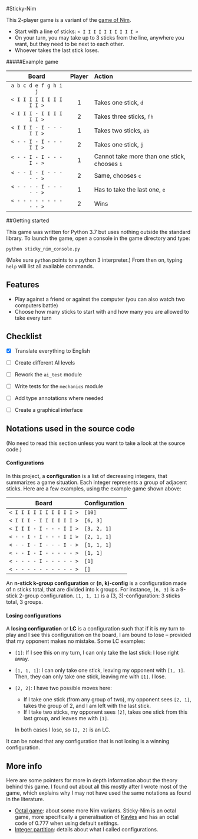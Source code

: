 #Sticky-Nim

This 2-player game is a variant of the [game of Nim](https://en.wikipedia.org/wiki/Nim).
- Start with a line of sticks: `< I I I I I I I I I I >`
- On your turn, you may take up to 3 sticks from the line, anywhere you want, but they need to be next to each other.
- Whoever takes the last stick loses.

#####Example game

|  Board                    | Player | Action                                       |   
| :-----------------------: | :----: | :------------------------------------------- | 
|   `a b c d e f g h i j`   |        |                                              |
| `< I I I I I I I I I I >` |   1    | Takes one stick, `d`                         |   
| `< I I I - I I I I I I >` |   2    | Takes three sticks, `fh`                     |   
| `< I I I - I - - - I I >` |   1    | Takes two sticks, `ab`                       |   
| `< - - I - I - - - I I >` |   2    | Takes one stick, `j`                         |   
| `< - - I - I - - - I - >` |   1    | Cannot take more than one stick, chooses `i` |   
| `< - - I - I - - - - - >` |   2    | Same, chooses `c`                            |   
| `< - - - - I - - - - - >` |   1    | Has to take the last one, `e`                |   
| `< - - - - - - - - - - >` |   2    | Wins                                         |


##Getting started

This game was written for Python 3.7 but uses nothing outside the standard library. To launch the game, open a console in the game directory and type:
```
python sticky_nim_console.py
```
(Make sure `python` points to a python 3 interpreter.) From then on, typing `help` will list all available commands.


## Features

- Play against a friend or against the computer (you can also watch two computers battle)
- Choose how many sticks to start with and how many you are allowed to take every turn


## Checklist

- [x] Translate everything to English
- [ ] Create different AI levels
- [ ] Rework the `ai_test` module
- [ ] Write tests for the `mechanics` module
- [ ] Add type annotations where needed
- [ ] Create a graphical interface


## Notations used in the source code

(No need to read this section unless you want to take a look at the source code.)

#### Configurations

In this project, a **configuration** is a list of decreasing integers, that summarizes a game situation. Each integer represents a group of adjacent sticks. Here are a few examples, using the example game shown above:

|  Board                    | Configuration |
| :-----------------------: | ------------- |
| `< I I I I I I I I I I >` | `[10]`        |
| `< I I I - I I I I I I >` | `[6, 3]`      |
| `< I I I - I - - - I I >` | `[3, 2, 1]`   |
| `< - - I - I - - - I I >` | `[2, 1, 1]`   |
| `< - - I - I - - - I - >` | `[1, 1, 1]`   |
| `< - - I - I - - - - - >` | `[1, 1]`      |
| `< - - - - I - - - - - >` | `[1]`         |
| `< - - - - - - - - - - >` | `[]`          |


An **n-stick k-group configuration** or **(n, k)-config** is a configuration made of n sticks total, that are divided into k groups. For instance, `[6, 3]` is a 9-stick 2-group
configuration. `[1, 1, 1]` is a (3, 3)-configuration: 3 sticks total, 3 groups.

#### Losing configurations

A **losing configuration** or **LC** is a configuration such that if it is my turn to play and I see this configuration on the board, I am bound to lose – provided that my opponent makes no mistake.
Some LC examples:
- `[1]`: If I see this on my turn, I can only take the last stick: I lose right away.
- `[1, 1, 1]`: I can only take one stick, leaving my opponent with `[1, 1]`. Then, they can only take one stick, leaving me with `[1]`. I lose.
- `[2, 2]`: I have two possible moves here:
  - If I take one stick (from any group of two), my opponent sees `[2, 1]`,
    takes the group of 2, and I am left with the last stick.
  - If I take two sticks, my opponent sees `[2]`, takes one stick from this
    last group, and leaves me with `[1]`.

  In both cases I lose, so `[2, 2]` is an LC.

It can be noted that any configuration that is not losing is a winning configuration.


## More info

Here are some pointers for more in depth information about the theory behind this game. I found out about all this mostly after I wrote most of the game, which explains why I may not have used the same notations as found in the literature.
- [Octal game](https://en.wikipedia.org/wiki/Octal_game): about some more Nim variants. Sticky-Nim is an octal game,  more specifically a generalisation of [Kayles](https://en.wikipedia.org/wiki/Kayles) and has an octal code of 0.777 when using default settings.
- [Integer partition](https://en.wikipedia.org/wiki/Partition_(number_theory)): details about what I called configurations.

